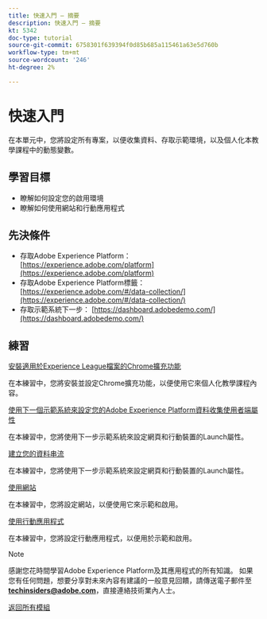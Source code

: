 ```yaml
---
title: 快速入門 — 摘要
description: 快速入門 — 摘要
kt: 5342
doc-type: tutorial
source-git-commit: 6758301f639394f0d85b685a115461a63e5d760b
workflow-type: tm+mt
source-wordcount: '246'
ht-degree: 2%

---
```


# 快速入門

在本單元中，您將設定所有專案，以便收集資料、存取示範環境，以及個人化本教學課程中的動態變數。

## 學習目標

- 瞭解如何設定您的啟用環境
- 瞭解如何使用網站和行動應用程式

## 先決條件

- 存取Adobe Experience Platform： [https://experience.adobe.com/platform](https://experience.adobe.com/platform)
- 存取Adobe Experience Platform標籤： [https://experience.adobe.com/#/data-collection/](https://experience.adobe.com/#/data-collection/)
- 存取示範系統下一步： [https://dashboard.adobedemo.com/](https://dashboard.adobedemo.com/)

## 練習

[安裝適用於Experience League檔案的Chrome擴充功能](./ex1.md)

在本練習中，您將安裝並設定Chrome擴充功能，以便使用它來個人化教學課程內容。

[使用下一個示範系統來設定您的Adobe Experience Platform資料收集使用者端屬性](./ex2.md)

在本練習中，您將使用下一步示範系統來設定網頁和行動裝置的Launch屬性。

[建立您的資料串流](./ex3.md)

在本練習中，您將使用下一步示範系統來設定網頁和行動裝置的Launch屬性。

[使用網站](./ex4.md)

在本練習中，您將設定網站，以便使用它來示範和啟用。

[使用行動應用程式](./ex5.md)

在本練習中，您將設定行動應用程式，以便用於示範和啟用。

>[!NOTE]
>
>感謝您花時間學習Adobe Experience Platform及其應用程式的所有知識。 如果您有任何問題，想要分享對未來內容有建議的一般意見回饋，請傳送電子郵件至&#x200B;**techinsiders@adobe.com**，直接連絡技術業內人士。

[返回所有模組](../../../overview.md)
